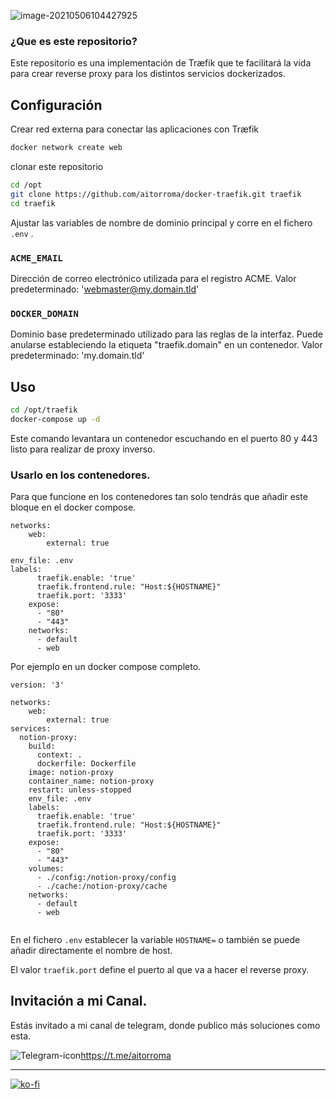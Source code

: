 ![image-20210506104427925](https://tva1.sinaimg.cn/large/008i3skNgy1gq8sv4q7cqj303k03kweo.jpg)



### ¿Que es este repositorio?

Este repositorio es una implementación de Træfik que te facilitará la vida para crear reverse proxy para los distintos servicios dockerizados.


## Configuración

Crear red externa para conectar las aplicaciones con Træfik 

```sh
docker network create web
```

clonar este repositorio

```sh
cd /opt
git clone https://github.com/aitorroma/docker-traefik.git traefik
cd traefik
```

Ajustar las variables de nombre de dominio principal y corre en el fichero `.env` .

### `ACME_EMAIL`

Dirección de correo electrónico utilizada para el registro ACME. Valor predeterminado: 'webmaster@my.domain.tld'

### `DOCKER_DOMAIN`

Dominio base predeterminado utilizado para las reglas de la interfaz.
Puede anularse estableciendo la etiqueta "traefik.domain" en un contenedor.
Valor predeterminado: 'my.domain.tld'

## Uso

```sh
cd /opt/traefik
docker-compose up -d
```

Este comando levantara un contenedor escuchando en el puerto 80 y 443 listo para realizar de proxy inverso.

### Usarlo en los contenedores.

Para que funcione en los contenedores tan solo tendrás que añadir este bloque  en el docker compose.

```
networks:
    web:
        external: true
        
env_file: .env
labels:
      traefik.enable: 'true'
      traefik.frontend.rule: "Host:${HOSTNAME}"
      traefik.port: '3333'
    expose:
      - "80"
      - "443"
    networks:
      - default
      - web  
```

Por ejemplo en un docker compose completo.

```
version: '3'

networks:
    web:
        external: true
services:
  notion-proxy:
    build:
      context: .
      dockerfile: Dockerfile
    image: notion-proxy
    container_name: notion-proxy
    restart: unless-stopped
    env_file: .env
    labels:
      traefik.enable: 'true'
      traefik.frontend.rule: "Host:${HOSTNAME}"
      traefik.port: '3333'
    expose:
      - "80"
      - "443"
    volumes:
      - ./config:/notion-proxy/config
      - ./cache:/notion-proxy/cache
    networks:
      - default
      - web  
   
```

En el fichero ```.env``` establecer la variable ```HOSTNAME=``` o también se puede añadir directamente el nombre de host.

El valor ``traefik.port`` define el puerto al que va a hacer el reverse proxy.



## Invitación a mi Canal.

Estás invitado a mi canal de telegram, donde publico más soluciones como esta.

![Telegram-icon](https://tva1.sinaimg.cn/large/008i3skNgy1guctnvd002j600w00w0r202.jpg)https://t.me/aitorroma

----------------------------------------------------------

[![ko-fi](https://ko-fi.com/img/githubbutton_sm.svg)](https://ko-fi.com/J3J64AN17)

